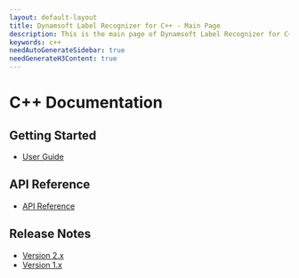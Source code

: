 ```yaml
---
layout: default-layout
title: Dynamsoft Label Recognizer for C++ - Main Page
description: This is the main page of Dynamsoft Label Recognizer for C++ Language.
keywords: c++
needAutoGenerateSidebar: true
needGenerateH3Content: true
---
```


# C++ Documentation

## Getting Started

- [User Guide](cpp-user-guide.md)

## API Reference

- [API Reference](api-reference/cpp-index.md)

## Release Notes

- [Version 2.x](release-notes/c-cpp-2.md)
- [Version 1.x](release-notes/c-cpp-1.md)